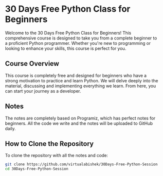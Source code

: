# 30 Days Free Python Class for Beginners

Welcome to the 30 Days Free Python Class for Beginners! This comprehensive course is designed to take you from a complete beginner to a proficient Python programmer. Whether you're new to programming or looking to enhance your skills, this course is perfect for you.

<!-- ## Instructor
The class is instructed by <a href="https://abishekn.com.np">Abishek Neupane</a>.
-->
## Course Overview
This course is completely free and designed for beginners who have a strong motivation to practice and learn Python. We will delve deeply into the material, discussing and implementing everything we learn. From here, you can start your journey as a developer.

## Notes
The notes are completely based on Programiz, which has perfect notes for beginners. All the code we write and the notes will be uploaded to GitHub daily.

## How to Clone the Repository
To clone the repository with all the notes and code:
```bash
git clone https://github.com/virtualabishek/30Days-Free-Python-Session
cd 30Days-Free-Python-Session
